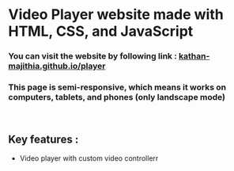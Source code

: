 <h1>Video Player website made with HTML, CSS, and JavaScript </h1>

<h3>You can visit the website by following link : <a href="https://kathan-majithia.github.io/player">kathan-majithia.github.io/player</a></h3>

<h3>This page is semi-responsive, which means it works on computers, tablets, and phones (only landscape mode)</h3><br>

<h2>Key features : </h2>
<ul>
  <li><div>Video player with custom video controllerr</div></li><br>



</ul>
